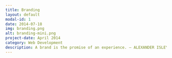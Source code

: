 ```yaml
---
title: Branding
layout: default
modal-id: 1
date: 2014-07-18
img: branding.png
alt: branding-mini.png
project-date: April 2014
category: Web Development
description: A brand is the promise of an experience. — ALEXANDER ISLEY
---
```

